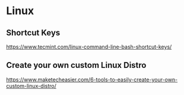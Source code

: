 # Linux


## Shortcut Keys

https://www.tecmint.com/linux-command-line-bash-shortcut-keys/

## Create your own custom Linux Distro

https://www.maketecheasier.com/6-tools-to-easily-create-your-own-custom-linux-distro/
